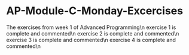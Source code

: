 # AP-Module-C-Monday-Excercises
The exercises from week 1 of Advanced Programming\n
exercise 1 is complete and commented\n
exercise 2 is complete and commented\n
exercise 3 is complete and commented\n
exercise 4 is complete and commented\n
